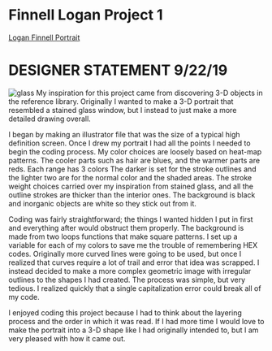 # Finnell Logan Project 1
[Logan Finnell Portrait](https://creativecodingart2210fall2019section2.github.io/Finnell_Logan_ART2210/Projects/Final/Final.html)

# DESIGNER STATEMENT 9/22/19

![glass](https://loganfinnell.github.io/Finnell_Logan_ART2210/Projects/Final/assets/gameref.png)
My inspiration for this project came from discovering 3-D objects in the reference library. Originally I wanted to make a 3-D portrait that resembled a stained glass window, but I instead to just make a more detailed drawing overall. 

I began by making an illustrator file that was the size of a typical high definition screen. Once I drew my portrait I had all the points I needed to begin  the coding process. My color choices are loosely based on heat-map patterns. The cooler parts such as hair are blues, and the warmer parts are reds. Each range has 3 colors The darker is set for the stroke outlines and the lighter two are for the normal color and the shaded areas. The stroke weight choices carried over my inspiration from stained glass, and all the outline strokes are thicker than the interior ones. The background is black and inorganic objects are white so they stick out from it. 

Coding was fairly straightforward; the things I wanted hidden I put in first and everything after would obstruct them properly. The background is made from two loops functions that make square patterns. I set up a variable for each of my colors to save me the trouble of remembering HEX codes. Originally more curved lines were going to be used, but once I realized that curves require a lot of trail and error that idea was scrapped. I instead decided to make a more complex geometric image with irregular outlines to the shapes I had created. The process was simple, but very tedious. I realized quickly that a single capitalization error could break all of my code. 

I enjoyed coding this project because I had to think about the layering process and the order in which it was read. If I had more time I would love to make the portrait into a 3-D shape like I had originally intended to, but I am very pleased with how it came out.